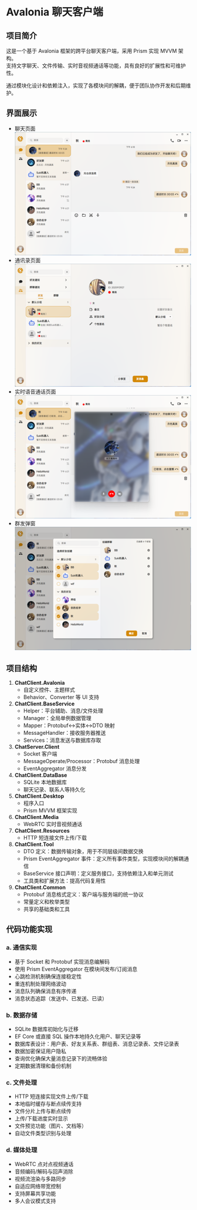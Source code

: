 # Avalonia 聊天客户端

## 项目简介
这是一个基于 Avalonia 框架的跨平台聊天客户端，采用 Prism 实现 MVVM 架构。  
支持文字聊天、文件传输、实时音视频通话等功能，具有良好的扩展性和可维护性。

通过模块化设计和依赖注入，实现了各模块间的解耦，便于团队协作开发和后期维护。

## 界面展示
- 聊天页面
![聊天页面](/Assets/ChatView.png)
- 通讯录页面
![通讯录用户信息页面](/Assets/ContactView_UserDetail.png)
- 实时语音通话页面
![实时语音通话页面](/Assets/Call.png)  
- 群发弹窗
![群发弹窗](/Assets/CreateGroup.png)

## 项目结构
1. **ChatClient.Avalonia**  
   - 自定义控件、主题样式  
   - Behavior、Converter 等 UI 支持  
2. **ChatClient.BaseService**  
   - Helper：平台辅助、消息/文件处理  
   - Manager：全局单例数据管理  
   - Mapper：Protobuf↔实体↔DTO 映射  
   - MessageHandler：接收服务器推送  
   - Services：消息发送与数据库存取  
3. **ChatServer.Client**  
   - Socket 客户端  
   - MessageOperate/Processor：Protobuf 消息处理  
   - EventAggregator 消息分发  
4. **ChatClient.DataBase**  
   - SQLite 本地数据库  
   - 聊天记录、联系人等持久化  
5. **ChatClient.Desktop**  
   - 程序入口  
   - Prism MVVM 框架实现  
6. **ChatClient.Media**  
   - WebRTC 实时音视频通话  
7. **ChatClient.Resources**  
   - HTTP 短连接文件上传/下载  
8. **ChatClient.Tool**  
   - DTO 定义：数据传输对象，用于不同层级间数据交换
   - Prism EventAggregator 事件：定义所有事件类型，实现模块间的解耦通信
   - BaseService 接口声明：定义服务接口，支持依赖注入和单元测试
   - 工具类和扩展方法：提高代码复用性
9. **ChatClient.Common**  
   - Protobuf 消息格式定义：客户端与服务端的统一协议
   - 常量定义和枚举类型
   - 共享的基础类和工具

## 代码功能实现
### a. 通信实现
- 基于 Socket 和 Protobuf 实现消息编解码  
- 使用 Prism EventAggregator 在模块间发布/订阅消息
- 心跳检测机制确保连接稳定性
- 重连机制处理网络波动
- 消息队列确保消息有序传递
- 消息状态追踪（发送中、已发送、已读）

### b. 数据存储
- SQLite 数据库初始化与迁移  
- EF Core 或直接 SQL 操作本地持久化用户、聊天记录等
- 数据库表设计：用户表、好友关系表、群组表、消息记录表、文件记录表
- 数据加密保证用户隐私
- 查询优化确保大量消息记录下的流畅体验
- 定期数据清理和备份机制

### c. 文件处理
- HTTP 短连接实现文件上传/下载  
- 本地临时缓存与断点续传支持  
- 文件分片上传与断点续传
- 上传/下载进度实时显示
- 文件预览功能（图片、文档等）
- 自动文件类型识别与处理

### d. 媒体处理
- WebRTC 点对点视频通话  
- 音频编码/解码与回声消除  
- 视频流渲染与多路同步
- 自适应网络带宽控制
- 支持屏幕共享功能
- 多人会议模式支持